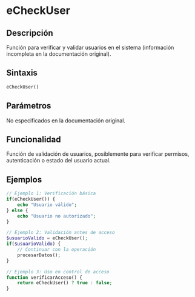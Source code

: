 # eCheckUser

## Descripción
Función para verificar y validar usuarios en el sistema (información incompleta en la documentación original).

## Sintaxis
```php
eCheckUser()
```

## Parámetros
No especificados en la documentación original.

## Funcionalidad
Función de validación de usuarios, posiblemente para verificar permisos, autenticación o estado del usuario actual.

## Ejemplos
```php
// Ejemplo 1: Verificación básica
if(eCheckUser()) {
    echo "Usuario válido";
} else {
    echo "Usuario no autorizado";
}

// Ejemplo 2: Validación antes de acceso
$usuarioValido = eCheckUser();
if($usuarioValido) {
    // Continuar con la operación
    procesarDatos();
}

// Ejemplo 3: Uso en control de acceso
function verificarAcceso() {
    return eCheckUser() ? true : false;
}
```